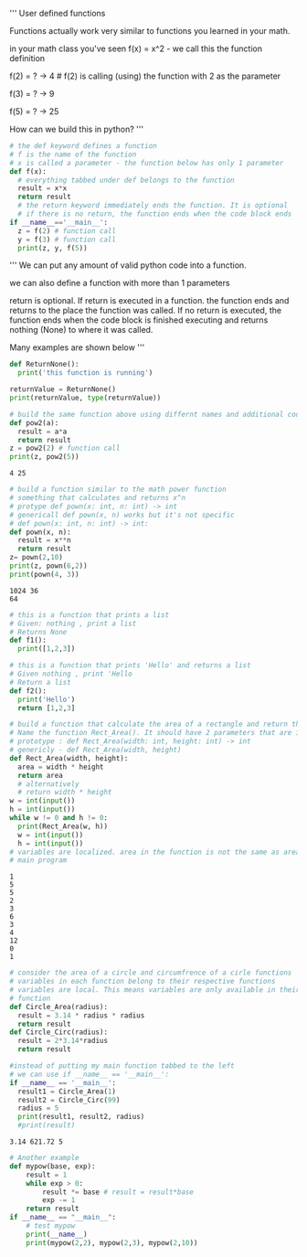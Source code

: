 '''
User defined functions

Functions actually work very similar to functions you learned in your math.

in your math class you've seen
f(x) = x^2 - we call this the function definition


f(2) = ? -> 4 # f(2) is calling (using) the function with 2 as the parameter

f(3) = ? -> 9

f(5) = ? -> 25

How can we build this in python?
'''


```python
# the def keyword defines a function
# f is the name of the function
# x is called a parameter - the function below has only 1 parameter
def f(x):
  # everything tabbed under def belongs to the function
  result = x*x
  return result
  # the return keyword immediately ends the function. It is optional
  # if there is no return, the function ends when the code block ends
if __name__=='__main__':
  z = f(2) # function call
  y = f(3) # function call
  print(z, y, f(5))

```

'''
We can put any amount of valid python code into a function.

we can also define a function with more than 1 parameters

return is optional.
If return is executed in a function. the function ends and returns to the place the function was called. If no return is executed, the function ends when the code block is finished executing and returns nothing (None) to where it was called.

Many examples are shown below
'''


```python
def ReturnNone():
  print('this function is running')

returnValue = ReturnNone()
print(returnValue, type(returnValue))
```


```python
# build the same function above using differnt names and additional code
def pow2(a):
  result = a*a
  return result
z = pow2(2) # function call
print(z, pow2(5))
```

    4 25



```python
# build a function similar to the math power function
# something that calculates and returns x^n
# protype def pown(x: int, n: int) -> int
# genericall def pown(x, n) works but it's not specific
# def pown(x: int, n: int) -> int:
def pown(x, n):
  result = x**n
  return result
z= pown(2,10)
print(z, pown(6,2))
print(pown(4, 3))
```

    1024 36
    64



```python
# this is a function that prints a list
# Given: nothing , print a list
# Returns None
def f1():
  print([1,2,3])

# this is a function that prints 'Hello' and returns a list
# Given nothing , print 'Hello
# Return a list
def f2():
  print('Hello')
  return [1,2,3]


```


```python
# build a function that calculate the area of a rectangle and return that area.
# Name the function Rect_Area(). It should have 2 parameters that are integers.
# prototype : def Rect_Area(width: int, height: int) -> int
# genericly - def Rect_Area(width, height)
def Rect_Area(width, height):
  area = width * height
  return area
  # alternatively
  # return width * height
w = int(input())
h = int(input())
while w != 0 and h != 0:
  print(Rect_Area(w, h))
  w = int(input())
  h = int(input())
# variables are localized. area in the function is not the same as area in the
# main program
```

    1
    5
    5
    2
    3
    6
    3
    4
    12
    0
    1



```python
# consider the area of a circle and circumfrence of a cirle functions
# variables in each function belong to their respective functions
# variables are local. This means variables are only available in their respective
# function
def Circle_Area(radius):
  result = 3.14 * radius * radius
  return result
def Circle_Circ(radius):
  result = 2*3.14*radius
  return result

#instead of putting my main function tabbed to the left
# we can use if __name__ == '__main__':
if __name__ == '__main__':
  result1 = Circle_Area(1)
  result2 = Circle_Circ(99)
  radius = 5
  print(result1, result2, radius)
  #print(result)

```

    3.14 621.72 5



```python
# Another example
def mypow(base, exp):
    result = 1
    while exp > 0:
        result *= base # result = result*base
        exp -= 1
    return result
if __name__ == "__main__":
    # test mypow
    print(__name__)
    print(mypow(2,2), mypow(2,3), mypow(2,10))
```
